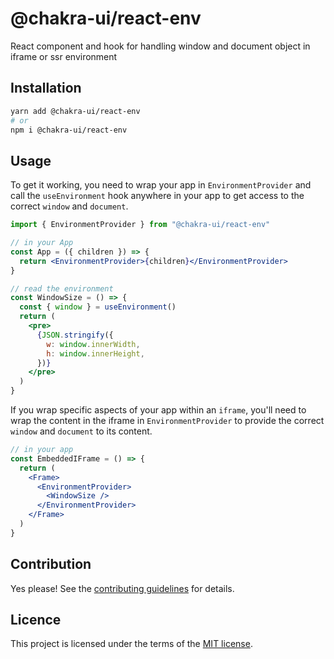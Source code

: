 # @chakra-ui/react-env

React component and hook for handling window and document object in iframe or
ssr environment

## Installation

```sh
yarn add @chakra-ui/react-env
# or
npm i @chakra-ui/react-env
```

## Usage

To get it working, you need to wrap your app in `EnvironmentProvider` and call
the `useEnvironment` hook anywhere in your app to get access to the correct
`window` and `document`.

```jsx
import { EnvironmentProvider } from "@chakra-ui/react-env"

// in your App
const App = ({ children }) => {
  return <EnvironmentProvider>{children}</EnvironmentProvider>
}

// read the environment
const WindowSize = () => {
  const { window } = useEnvironment()
  return (
    <pre>
      {JSON.stringify({
        w: window.innerWidth,
        h: window.innerHeight,
      })}
    </pre>
  )
}
```

If you wrap specific aspects of your app within an `iframe`, you'll need to wrap
the content in the iframe in `EnvironmentProvider` to provide the correct
`window` and `document` to its content.

```jsx
// in your app
const EmbeddedIFrame = () => {
  return (
    <Frame>
      <EnvironmentProvider>
        <WindowSize />
      </EnvironmentProvider>
    </Frame>
  )
}
```

## Contribution

Yes please! See the
[contributing guidelines](https://github.com/chakra-ui/chakra-ui/blob/master/CONTRIBUTING.md)
for details.

## Licence

This project is licensed under the terms of the
[MIT license](https://github.com/chakra-ui/chakra-ui/blob/master/LICENSE).
